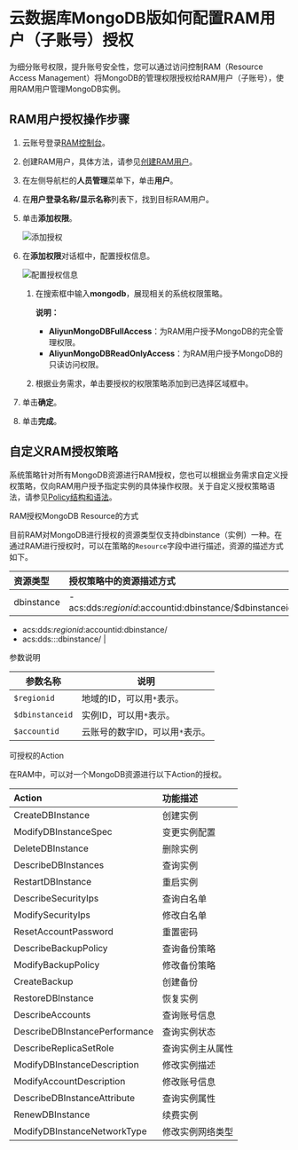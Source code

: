 # 云数据库MongoDB版如何配置RAM用户（子账号）授权

为细分账号权限，提升账号安全性，您可以通过访问控制RAM（Resource Access Management）将MongoDB的管理权限授权给RAM用户（子账号），使用RAM用户管理MongoDB实例。

## RAM用户授权操作步骤

1.  云账号登录[RAM控制台](https://ram.console.aliyun.com/)。
2.  创建RAM用户，具体方法，请参见[创建RAM用户](/cn.zh-CN/用户管理/基本操作/创建RAM用户.md)。
3.  在左侧导航栏的**人员管理**菜单下，单击**用户**。
4.  在**用户登录名称/显示名称**列表下，找到目标RAM用户。
5.  单击**添加权限**。

    ![添加授权](https://static-aliyun-doc.oss-accelerate.aliyuncs.com/assets/img/zh-CN/6874797951/p48650.png)

6.  在**添加权限**对话框中，配置授权信息。

    ![配置授权信息](https://static-aliyun-doc.oss-accelerate.aliyuncs.com/assets/img/zh-CN/6874797951/p48651.png)

    1.  在搜索框中输入**mongodb**，展现相关的系统权限策略。

        **说明：**

        -   **AliyunMongoDBFullAccess**：为RAM用户授予MongoDB的完全管理权限。
        -   **AliyunMongoDBReadOnlyAccess**：为RAM用户授予MongoDB的只读访问权限。
    2.  根据业务需求，单击要授权的权限策略添加到已选择区域框中。
7.  单击**确定**。
8.  单击**完成**。

## 自定义RAM授权策略

系统策略针对所有MongoDB资源进行RAM授权，您也可以根据业务需求自定义授权策略，仅向RAM用户授予指定实例的具体操作权限。关于自定义授权策略语法，请参见[Policy结构和语法](Policy结构和语法t23770.dita#concept_srq_fbk_xdb)。

RAM授权MongoDB Resource的方式

目前RAM对MongoDB进行授权的资源类型仅支持dbinstance（实例）一种。在通过RAM进行授权时，可以在策略的`Resource`字段中进行描述，资源的描述方式如下。

|资源类型|授权策略中的资源描述方式|
|:---|:-----------|
|dbinstance|-   acs:dds:$regionid:$accountid:dbinstance/$dbinstanceid
-   acs:dds:$regionid:$accountid:dbinstance/
-   acs:dds:::dbinstance/ |

参数说明

|参数名称|说明|
|----|--|
|`$regionid`|地域的ID，可以用`*`表示。|
|`$dbinstanceid`|实例ID，可以用`*`表示。|
|`$accountid`|云账号的数字ID，可以用`*`表示。|

可授权的Action

在RAM中，可以对一个MongoDB资源进行以下Action的授权。

|Action|功能描述|
|:-----|:---|
|CreateDBInstance|创建实例|
|ModifyDBInstanceSpec|变更实例配置|
|DeleteDBInstance|删除实例|
|DescribeDBInstances|查询实例|
|RestartDBInstance|重启实例|
|DescribeSecurityIps|查询白名单|
|ModifySecurityIps|修改白名单|
|ResetAccountPassword|重置密码|
|DescribeBackupPolicy|查询备份策略|
|ModifyBackupPolicy|修改备份策略|
|CreateBackup|创建备份|
|RestoreDBInstance|恢复实例|
|DescribeAccounts|查询账号信息|
|DescribeDBInstancePerformance|查询实例状态|
|DescribeReplicaSetRole|查询实例主从属性|
|ModifyDBInstanceDescription|修改实例描述|
|ModifyAccountDescription|修改账号信息|
|DescribeDBInstanceAttribute|查询实例属性|
|RenewDBInstance|续费实例|
|ModifyDBInstanceNetworkType|修改实例网络类型|

